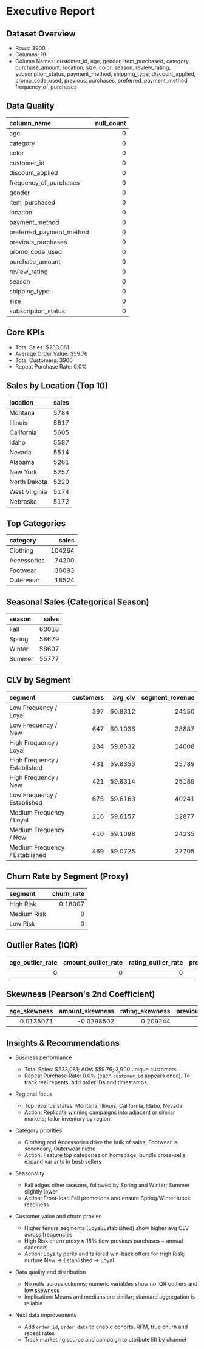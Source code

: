 # Executive Report

## Dataset Overview
- Rows: 3900
- Columns: 19
- Column Names: customer_id, age, gender, item_purchased, category, purchase_amount, location, size, color, season, review_rating, subscription_status, payment_method, shipping_type, discount_applied, promo_code_used, previous_purchases, preferred_payment_method, frequency_of_purchases

## Data Quality
| column_name              |   null_count |
|:-------------------------|-------------:|
| age                      |            0 |
| category                 |            0 |
| color                    |            0 |
| customer_id              |            0 |
| discount_applied         |            0 |
| frequency_of_purchases   |            0 |
| gender                   |            0 |
| item_purchased           |            0 |
| location                 |            0 |
| payment_method           |            0 |
| preferred_payment_method |            0 |
| previous_purchases       |            0 |
| promo_code_used          |            0 |
| purchase_amount          |            0 |
| review_rating            |            0 |
| season                   |            0 |
| shipping_type            |            0 |
| size                     |            0 |
| subscription_status      |            0 |

## Core KPIs
- Total Sales: $233,081
- Average Order Value: $59.76
- Total Customers: 3900
- Repeat Purchase Rate: 0.0%

## Sales by Location (Top 10)
| location      |   sales |
|:--------------|--------:|
| Montana       |    5784 |
| Illinois      |    5617 |
| California    |    5605 |
| Idaho         |    5587 |
| Nevada        |    5514 |
| Alabama       |    5261 |
| New York      |    5257 |
| North Dakota  |    5220 |
| West Virginia |    5174 |
| Nebraska      |    5172 |

## Top Categories
| category    |   sales |
|:------------|--------:|
| Clothing    |  104264 |
| Accessories |   74200 |
| Footwear    |   36093 |
| Outerwear   |   18524 |

## Seasonal Sales (Categorical Season)
| season   |   sales |
|:---------|--------:|
| Fall     |   60018 |
| Spring   |   58679 |
| Winter   |   58607 |
| Summer   |   55777 |

## CLV by Segment
| segment                        |   customers |   avg_clv |   segment_revenue |
|:-------------------------------|------------:|----------:|------------------:|
| Low Frequency / Loyal          |         397 |   60.8312 |             24150 |
| Low Frequency / New            |         647 |   60.1036 |             38887 |
| High Frequency / Loyal         |         234 |   59.8632 |             14008 |
| High Frequency / Established   |         431 |   59.8353 |             25789 |
| High Frequency / New           |         421 |   59.8314 |             25189 |
| Low Frequency / Established    |         675 |   59.6163 |             40241 |
| Medium Frequency / Loyal       |         216 |   59.6157 |             12877 |
| Medium Frequency / New         |         410 |   59.1098 |             24235 |
| Medium Frequency / Established |         469 |   59.0725 |             27705 |

## Churn Rate by Segment (Proxy)
| segment     |   churn_rate |
|:------------|-------------:|
| High Risk   |      0.18007 |
| Medium Risk |      0       |
| Low Risk    |      0       |

## Outlier Rates (IQR)
|   age_outlier_rate |   amount_outlier_rate |   rating_outlier_rate |   previous_purchases_outlier_rate |
|-------------------:|----------------------:|----------------------:|----------------------------------:|
|                  0 |                     0 |                     0 |                                 0 |

## Skewness (Pearson's 2nd Coefficient)
|   age_skewness |   amount_skewness |   rating_skewness |   previous_purchases_skewness |
|---------------:|------------------:|------------------:|------------------------------:|
|      0.0135071 |        -0.0298502 |          0.209244 |                     0.0730076 |

## Insights & Recommendations

- Business performance
  - Total Sales: $233,081; AOV: $59.76; 3,900 unique customers
  - Repeat Purchase Rate: 0.0% (each `customer_id` appears once). To track real repeats, add order IDs and timestamps.

- Regional focus
  - Top revenue states: Montana, Illinois, California, Idaho, Nevada
  - Action: Replicate winning campaigns into adjacent or similar markets; tailor inventory by region.

- Category priorities
  - Clothing and Accessories drive the bulk of sales; Footwear is secondary, Outerwear niche
  - Action: Feature top categories on homepage, bundle cross-sells, expand variants in best-sellers

- Seasonality
  - Fall edges other seasons, followed by Spring and Winter; Summer slightly lower
  - Action: Front-load Fall promotions and ensure Spring/Winter stock readiness

- Customer value and churn proxies
  - Higher tenure segments (Loyal/Established) show higher avg CLV across frequencies
  - High Risk churn proxy ≈ 18% (low previous purchases + annual cadence)
  - Action: Loyalty perks and tailored win-back offers for High Risk; nurture New → Established → Loyal

- Data quality and distribution
  - No nulls across columns; numeric variables show no IQR outliers and low skewness
  - Implication: Means and medians are similar; standard aggregation is reliable

- Next data improvements
  - Add `order_id`, `order_date` to enable cohorts, RFM, true churn and repeat rates
  - Track marketing source and campaign to attribute lift by channel
